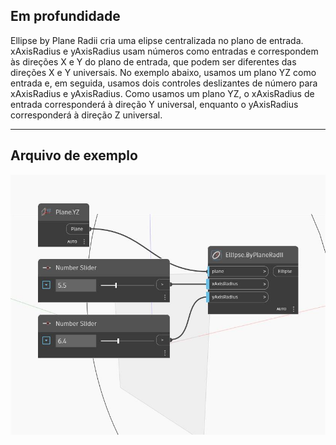 ## Em profundidade
Ellipse by Plane Radii cria uma elipse centralizada no plano de entrada. xAxisRadius e yAxisRadius usam números como entradas e correspondem às direções X e Y do plano de entrada, que podem ser diferentes das direções X e Y universais. No exemplo abaixo, usamos um plano YZ como entrada e, em seguida, usamos dois controles deslizantes de número para xAxisRadius e yAxisRadius. Como usamos um plano YZ, o xAxisRadius de entrada corresponderá à direção Y universal, enquanto o yAxisRadius corresponderá à direção Z universal.
___
## Arquivo de exemplo

![ByPlaneRadii](./Autodesk.DesignScript.Geometry.Ellipse.ByPlaneRadii_img.jpg)

